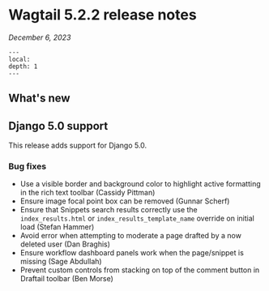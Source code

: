 # Wagtail 5.2.2 release notes

_December 6, 2023_

```{contents}
---
local:
depth: 1
---
```

## What's new

## Django 5.0 support

This release adds support for Django 5.0.

### Bug fixes

 * Use a visible border and background color to highlight active formatting in the rich text toolbar (Cassidy Pittman)
 * Ensure image focal point box can be removed (Gunnar Scherf)
 * Ensure that Snippets search results correctly use the `index_results.html` or `index_results_template_name` override on initial load (Stefan Hammer)
 * Avoid error when attempting to moderate a page drafted by a now deleted user (Dan Braghis)
 * Ensure workflow dashboard panels work when the page/snippet is missing (Sage Abdullah)
 * Prevent custom controls from stacking on top of the comment button in Draftail toolbar (Ben Morse)
